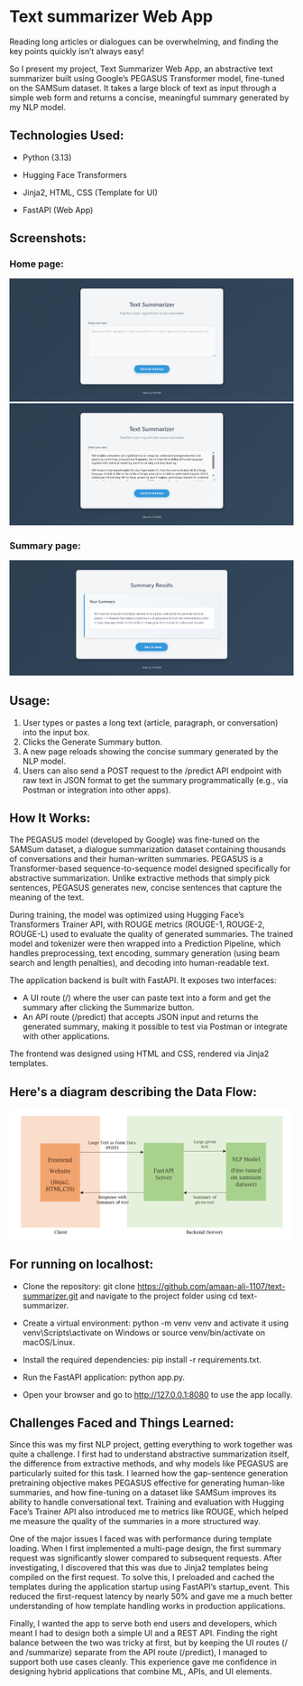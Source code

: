 # Text summarizer Web App

Reading long articles or dialogues can be overwhelming, and finding the key points quickly isn’t always easy!

So I present my project, Text Summarizer Web App, an abstractive text summarizer built using Google’s PEGASUS Transformer model, fine-tuned on the SAMSum dataset.
It takes a large block of text as input through a simple web form and returns a concise, meaningful summary generated by my NLP model.

## Technologies Used:
- Python (3.13)

- Hugging Face Transformers

- Jinja2, HTML, CSS (Template for UI)

- FastAPI (Web App)

## Screenshots:

### Home page:
![Home page](images/Home_page.png)
![Home page2](images/Home_page2.png)

### Summary page:
![Summary page](images/Summary_page.png)

## Usage:

1. User types or pastes a long text (article, paragraph, or conversation) into the input box.
2. Clicks the Generate Summary button.
3. A new page reloads showing the concise summary generated by the NLP model.
4. Users can also send a POST request to the /predict API endpoint with raw text in JSON format to get the summary programmatically (e.g., via Postman or integration into other apps).

## How It Works:

The PEGASUS model (developed by Google) was fine-tuned on the SAMSum dataset, a dialogue summarization dataset containing thousands of conversations and their human-written summaries. PEGASUS is a Transformer-based sequence-to-sequence model designed specifically for abstractive summarization. Unlike extractive methods that simply pick sentences, PEGASUS generates new, concise sentences that capture the meaning of the text.

During training, the model was optimized using Hugging Face’s Transformers Trainer API, with ROUGE metrics (ROUGE-1, ROUGE-2, ROUGE-L) used to evaluate the quality of generated summaries. The trained model and tokenizer were then wrapped into a Prediction Pipeline, which handles preprocessing, text encoding, summary generation (using beam search and length penalties), and decoding into human-readable text.

The application backend is built with FastAPI. It exposes two interfaces:
- A UI route (/) where the user can paste text into a form and get the summary after clicking the Summarize button.
- An API route (/predict) that accepts JSON input and returns the generated summary, making it possible to test via Postman or integrate with other applications.

The frontend was designed using HTML and CSS, rendered via Jinja2 templates.

## Here's a diagram describing the Data Flow:
![Data Flow](images/data_flow.png)

## For running on localhost:

- Clone the repository: git clone https://github.com/amaan-ali-1107/text-summarizer.git and navigate to the project folder using cd text-summarizer.

- Create a virtual environment: python -m venv venv and activate it using     venv\Scripts\activate on Windows or source venv/bin/activate on macOS/Linux.

- Install the required dependencies: pip install -r requirements.txt.

- Run the FastAPI application: python app.py.

- Open your browser and go to http://127.0.0.1:8080 to use the app locally.

## Challenges Faced and Things Learned:

Since this was my first NLP project, getting everything to work together was quite a challenge. I first had to understand abstractive summarization itself, the difference from extractive methods, and why models like PEGASUS are particularly suited for this task. I learned how the gap-sentence generation pretraining objective makes PEGASUS effective for generating human-like summaries, and how fine-tuning on a dataset like SAMSum improves its ability to handle conversational text. Training and evaluation with Hugging Face’s Trainer API also introduced me to metrics like ROUGE, which helped me measure the quality of the summaries in a more structured way.

One of the major issues I faced was with performance during template loading. When I first implemented a multi-page design, the first summary request was significantly slower compared to subsequent requests. After investigating, I discovered that this was due to Jinja2 templates being compiled on the first request. To solve this, I preloaded and cached the templates during the application startup using FastAPI’s startup_event. This reduced the first-request latency by nearly 50% and gave me a much better understanding of how template handling works in production applications.

Finally, I wanted the app to serve both end users and developers, which meant I had to design both a simple UI and a REST API. Finding the right balance between the two was tricky at first, but by keeping the UI routes (/ and /summarize) separate from the API route (/predict), I managed to support both use cases cleanly. This experience gave me confidence in designing hybrid applications that combine ML, APIs, and UI elements.